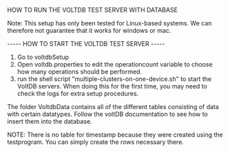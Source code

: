 HOW TO RUN THE VOLTDB TEST SERVER WITH DATABASE

Note: This setup has only been tested for Linux-based systems. We can therefore not guarantee that it works for windows or mac.

----- HOW TO START THE VOLTDB TEST SERVER -----
1. Go to voltdbSetup
2. Open voltdb.properties to edit the operationcount variable to choose how many operations should be performed. 
3. run the shell script "multiple-clusters-on-one-device.sh" to start the VoltDB servers. When doing this for the first time, you may need to check the logs for extra setup procedures.

The folder VoltdbData contains all of the different tables consisting of data with certain datatypes. Follow the voltDB documentation to see how to insert them into the database.

NOTE: There is no table for timestamp because they were created using the testprogram. You can simply create the rows necessary there.
